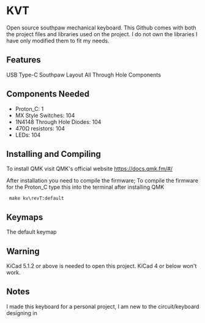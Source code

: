 # KVT
Open source southpaw mechanical keyboard. This Github comes with both the project files and libraries used on the project.
I do not own the libraries I have only modified them to fit my needs.

## Features
USB Type-C
Southpaw Layout
All Through Hole Components

## Components Needed
* Proton_C: 1
* MX Style Switches: 104
* 1N4148 Through Hole Diodes: 104
* 470Ω resistors: 104
* LEDs: 104

## Installing and Compiling
To install QMK visit QMK's official website https://docs.qmk.fm/#/

After installation you need to compile the firmware; To compile the firmware for the Proton_C type this into the terminal after installing QMK

```
 make kv\revT:default
```
## Keymaps
The default keymap

## Warning
KiCad 5.1.2 or above is needed to open this project. KiCad 4 or below won't work.

## Notes
I made this keyboard for a personal project, I am new to the circuit/keyboard designing in  
